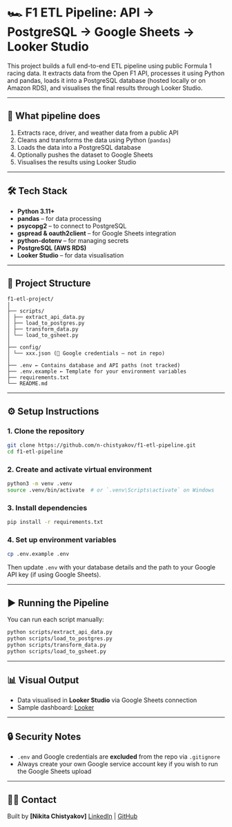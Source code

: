 # 🏎️ F1 ETL Pipeline: API → PostgreSQL → Google Sheets → Looker Studio

This project builds a full end-to-end ETL pipeline using public Formula 1 racing data. It extracts data from the Open F1 API, processes it using Python and pandas, loads it into a PostgreSQL database (hosted locally or on Amazon RDS), and visualises the final results through Looker Studio.

---

## 🚀 What pipeline does

1. Extracts race, driver, and weather data from a public API
2. Cleans and transforms the data using Python (`pandas`)
3. Loads the data into a PostgreSQL database
4. Optionally pushes the dataset to Google Sheets
5. Visualises the results using Looker Studio

---

## 🛠️ Tech Stack

- **Python 3.11+**
- **pandas** – for data processing
- **psycopg2** – to connect to PostgreSQL
- **gspread & oauth2client** – for Google Sheets integration
- **python-dotenv** – for managing secrets
- **PostgreSQL (AWS RDS)**
- **Looker Studio** – for data visualisation

---

## 📁 Project Structure
```
f1-etl-project/
│
├── scripts/
│ ├── extract_api_data.py
│ ├── load_to_postgres.py
│ ├── transform_data.py
│ └── load_to_gsheet.py
│
├── config/
│ └── xxx.json (🔐 Google credentials – not in repo)
│
├── .env ← Contains database and API paths (not tracked)
├── .env.example ← Template for your environment variables
├── requirements.txt
└── README.md
```


---

## ⚙️ Setup Instructions

### 1. Clone the repository

```bash
git clone https://github.com/n-chistyakov/f1-etl-pipeline.git
cd f1-etl-pipeline
```

### 2. Create and activate virtual environment

```bash
python3 -m venv .venv
source .venv/bin/activate  # or `.venv\Scripts\activate` on Windows
```

### 3. Install dependencies

```bash
pip install -r requirements.txt
```

### 4. Set up environment variables

```bash
cp .env.example .env
```

Then update `.env` with your database details and the path to your Google API key (if using Google Sheets).

---

## ▶️ Running the Pipeline

You can run each script manually:

```bash
python scripts/extract_api_data.py
python scripts/load_to_postgres.py
python scripts/transform_data.py
python scripts/load_to_gsheet.py
```

---

## 📊 Visual Output

* Data visualised in **Looker Studio** via Google Sheets connection
* Sample dashboard: [Looker](https://lookerstudio.google.com/s/qUlGVQlW5ao)

---

## 🔒 Security Notes

* `.env` and Google credentials are **excluded** from the repo via `.gitignore`
* Always create your own Google service account key if you wish to run the Google Sheets upload

---

## 🙇‍♂️ Contact

Built by **\[Nikita Chistyakov]**
[LinkedIn](https://www.linkedin.com/in/nikitachistyakov) | [GitHub](https://github.com/n-chistyakov/git-repo)




